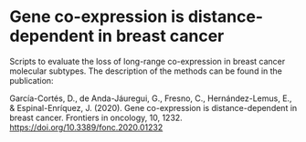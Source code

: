# Gene co-expression is distance-dependent in breast cancer 

Scripts to evaluate the loss of long-range co-expression in breast cancer molecular subtypes. The description of the methods can be found in the publication: 

García-Cortés, D., de Anda-Jáuregui, G., Fresno, C., Hernández-Lemus, E., & Espinal-Enríquez, J. (2020). Gene co-expression is distance-dependent in breast cancer. Frontiers in oncology, 10, 1232. https://doi.org/10.3389/fonc.2020.01232
